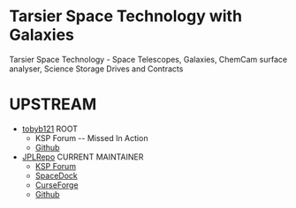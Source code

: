 # Tarsier Space Technology with Galaxies

Tarsier Space Technology - Space Telescopes, Galaxies, ChemCam surface analyser, Science Storage Drives and Contracts


# UPSTREAM

* [tobyb121](https://forum.kerbalspaceprogram.com/index.php?/profile/76289-tobyb121/) ROOT
	+ KSP Forum -- Missed In Action
	+ [Github](https://github.com/tobyb121/TarsierSpaceTechnology)
* [JPLRepo](https://forum.kerbalspaceprogram.com/index.php?/profile/114736-jplrepo/) CURRENT MAINTAINER
	+ [KSP Forum](https://forum.kerbalspaceprogram.com/index.php?/topic/154853-110x-tarsier-space-technology-with-galaxies-v711-17th-oct-2020/)
	+ [SpaceDock](https://spacedock.info/mod/143/Tarsier%20Space%20Technology%20with%20Galaxies%20Continued...)
	+ [CurseForge](https://www.curseforge.com/kerbal/ksp-mods/tarsier-space-technology-continued)
	+ [Github](https://github.com/JPLRepo/TarsierSpaceTechnology)
